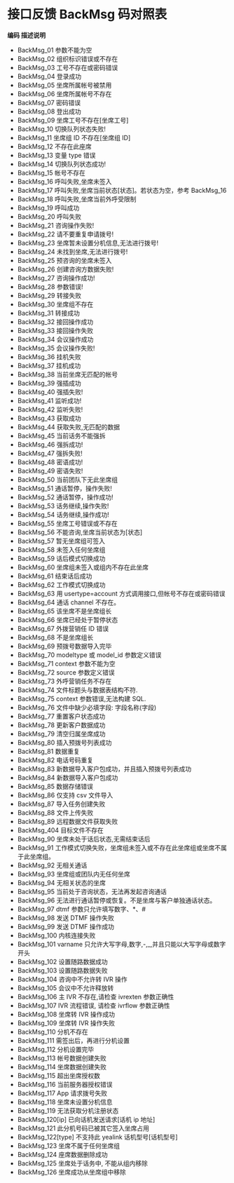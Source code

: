 # 接口反馈 BackMsg 码对照表
**编码 描述说明**
* BackMsg_01 参数不能为空
* BackMsg_02 组织标识错误或不存在
* BackMsg_03 工号不存在或密码错误
* BackMsg_04 登录成功
* BackMsg_05 坐席所属帐号被禁用
* BackMsg_06 坐席所属帐号不存在
* BackMsg_07 密码错误
* BackMsg_08 登出成功
* BackMsg_09 坐席工号不存在[坐席工号]
* BackMsg_10 切换队列状态失败!
* BackMsg_11 坐席组 ID 不存在[坐席组 ID]
* BackMsg_12 不存在此座席
* BackMsg_13 变量 type 错误
* BackMsg_14 切换队列状态成功!
* BackMsg_15 帐号不存在
* BackMsg_16 呼叫失败,坐席未签入
* BackMsg_17 呼叫失败,坐席当前状态[状态]。若状态为空，参考 BackMsg_16
* BackMsg_18 呼叫失败,坐席当前外呼受限制
* BackMsg_19 呼叫成功
* BackMsg_20 呼叫失败
* BackMsg_21 咨询操作失败!
* BackMsg_22 请不要重复申请拨号!
* BackMsg_23 坐席暂未设置分机信息,无法进行拨号!
* BackMsg_24 未找到坐席,无法进行拨号!
* BackMsg_25 预咨询的坐席未签入
* BackMsg_26 创建咨询方数据失败!
* BackMsg_27 咨询操作成功!
* BackMsg_28 参数错误!
* BackMsg_29 转接失败
* BackMsg_30 坐席组不存在
* BackMsg_31 转接成功
* BackMsg_32 接回操作成功
* BackMsg_33 接回操作失败
* BackMsg_34 会议操作成功
* BackMsg_35 会议操作失败!
* BackMsg_36 挂机失败
* BackMsg_37 挂机成功
* BackMsg_38 当前坐席无匹配的帐号
* BackMsg_39 强插成功
* BackMsg_40 强插失败!
* BackMsg_41 监听成功!
* BackMsg_42 监听失败!
* BackMsg_43 获取成功
* BackMsg_44 获取失败,无匹配的数据
* BackMsg_45 当前话务不能强拆
* BackMsg_46 强拆成功!
* BackMsg_47 强拆失败!
* BackMsg_48 密语成功!
* BackMsg_49 密语失败!
* BackMsg_50 当前团队下无此坐席组
* BackMsg_51 通话暂停，操作失败!
* BackMsg_52 通话暂停，操作成功!
* BackMsg_53 话务继续,操作失败!
* BackMsg_54 话务继续,操作成功!
* BackMsg_55 坐席工号错误或不存在
* BackMsg_56 不能咨询,坐席当前状态为[状态]
* BackMsg_57 暂无坐席组可签入
* BackMsg_58 未签入任何坐席组
* BackMsg_59 话后模式切换成功
* BackMsg_60 坐席组未签入或组内不存在此坐席
* BackMsg_61 结束话后成功
* BackMsg_62 工作模式切换成功
* BackMsg_63 用 usertype=account 方式调用接口,但帐号不存在或密码错误
* BackMsg_64 通话 channel 不存在。
* BackMsg_65 该坐席不是坐席组长
* BackMsg_66 坐席已经处于暂停状态
* BackMsg_67 外拨营销任 ID 错误
* BackMsg_68 不是坐席组长
* BackMsg_69 预拨号数据导入完毕
* BackMsg_70 modeltype 或 model_id 参数定义错误
* BackMsg_71 context 参数不能为空
* BackMsg_72 source 参数定义错误
* BackMsg_73 外呼营销任务不存在
* BackMsg_74 文件标题头与数据表结构不符.
* BackMsg_75 context 参数错误,无法构建 SQL.
* BackMsg_76 文件中缺少必填字段: 字段名称(字段)
* BackMsg_77 重置客户状态成功
* BackMsg_78 更新客户数据成功
* BackMsg_79 清空归属坐席成功
* BackMsg_80 插入预拨号列表成功
* BackMsg_81 数据重复
* BackMsg_82 电话号码重复
* BackMsg_83 新数据导入客户包成功，并且插入预拨号列表成功
* BackMsg_84 新数据导入客户包成功
* BackMsg_85 数据存储错误
* BackMsg_86 仅支持 csv 文件导入
* BackMsg_87 导入任务创建失败
* BackMsg_88 文件上传失败
* BackMsg_89 远程数据文件获取失败
* BackMsg_404 目标文件不存在
* BackMsg_90 坐席未处于话后状态,无需结束话后
* BackMsg_91 工作模式切换失败，坐席组未签入或不存在此坐席组或坐席不属于此坐席组。
* BackMsg_92 无相关通话
* BackMsg_93 坐席组或团队内无任何坐席
* BackMsg_94 无相关状态的坐席
* BackMsg_95 当前处于咨询状态，无法再发起咨询通话
* BackMsg_96 无法进行通话暂停或恢复。不是坐席与客户单独通话状态。
* BackMsg_97 dtmf 参数只允许填写数字、*、#
* BackMsg_98 发送 DTMF 操作失败
* BackMsg_99 发送 DTMF 操作成功
* BackMsg_100 内核连接失败
* BackMsg_101 varname 只允许大写字母,数字,-,_,并且只能以大写字母或数字开头
* BackMsg_102 设置随路数据成功
* BackMsg_103 设置随路数据失败
* BackMsg_104 咨询中不允许转 IVR 操作
* BackMsg_105 会议中不允许释放转
* BackMsg_106 主 IVR 不存在,请检查 ivrexten 参数正确性
* BackMsg_107 IVR 流程错误, 请检查 ivrflow 参数正确性
* BackMsg_108 坐席转 IVR 操作成功
* BackMsg_109 坐席转 IVR 操作失败
* BackMsg_110 分机不存在
* BackMsg_111 需签出后，再进行分机设置
* BackMsg_112 分机设置完毕
* BackMsg_113 帐号数据创建失败
* BackMsg_114 坐席数据创建失败
* BackMsg_115 超出坐席授权数
* BackMsg_116 当前服务器授权错误
* BackMsg_117 App 请求拨号失败
* BackMsg_118 坐席未设置分机信息
* BackMsg_119 无法获取分机注册状态
* BackMsg_120[ip] 已向话机发送请求[话机 ip 地址]
* BackMsg_121 此分机号码已被其它签入坐席占用
* BackMsg_122[type] 不支持此 yealink 话机型号[话机型号]
* BackMsg_123 坐席不属于任何坐席组
* BackMsg_124 座席数据删除成功
* BackMsg_125 坐席处于话务中, 不能从组内移除
* BackMsg_126 坐席成功从坐席组中移除